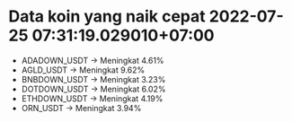 # Data koin yang naik cepat 2022-07-25 07:31:19.029010+07:00

* ADADOWN_USDT -> Meningkat 4.61%
* AGLD_USDT -> Meningkat 9.62%
* BNBDOWN_USDT -> Meningkat 3.23%
* DOTDOWN_USDT -> Meningkat 6.02%
* ETHDOWN_USDT -> Meningkat 4.19%
* ORN_USDT -> Meningkat 3.94%

